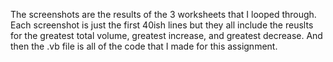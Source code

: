 The screenshots are the results of the 3 worksheets that I looped through. Each screenshot is just the first 40ish lines but they all include the reuslts for the greatest total volume, greatest increase, and greatest decrease. And then the .vb file is all of the code that I made for this assignment.